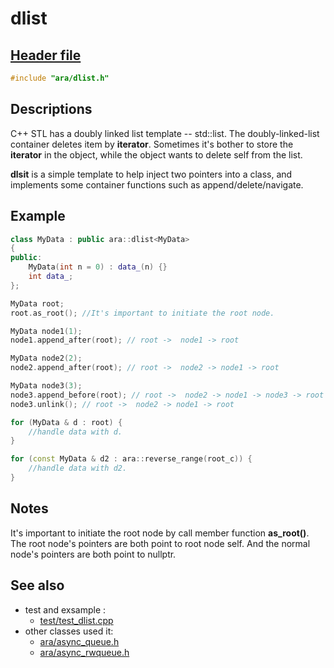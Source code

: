 # dlist

## [Header file](../ara/dlist.h)

~~~C++
#include "ara/dlist.h"
~~~

## Descriptions

C++ STL has a doubly linked list template -- std::list.
The doubly-linked-list container deletes item by **iterator**.
Sometimes it's bother to store the **iterator** in the object, while the object wants to delete self from the list.

**dlsit** is a simple template to help inject two pointers into a class, and implements some container functions such as append/delete/navigate.

## Example

~~~C++
class MyData : public ara::dlist<MyData>
{
public:
    MyData(int n = 0) : data_(n) {}
    int data_;
};

MyData root;
root.as_root(); //It's important to initiate the root node.

MyData node1(1);
node1.append_after(root); // root ->  node1 -> root

MyData node2(2);
node2.append_after(root); // root ->  node2 -> node1 -> root

MyData node3(3);
node3.append_before(root); // root ->  node2 -> node1 -> node3 -> root
node3.unlink(); // root ->  node2 -> node1 -> root

for (MyData & d : root) {
    //handle data with d.
}

for (const MyData & d2 : ara::reverse_range(root_c)) {
    //handle data with d2.
}
~~~

## Notes

It's important to initiate the root node by call member function **as_root()**. The root node's pointers are both point to root node self. And the normal node's pointers are both point to nullptr.

## See also

* test and exsample :
  * [test/test_dlist.cpp](../test/test_dlist.cpp)
* other classes used it:
  * [ara/async_queue.h](../ara/async_queue.h)
  * [ara/async_rwqueue.h](../ara/async_rwqueue.h)